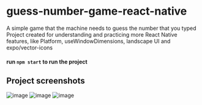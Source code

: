 # guess-number-game-react-native
A simple game that the machine needs to guess the number that you typed
Project created for understanding and practicing more React Native features, like Platform, useWindowDimensions, landscape UI and expo/vector-icons

#### run `npm start` to run the project

## Project screenshots
![image](https://user-images.githubusercontent.com/37356545/211094882-bdb86479-1467-421d-b6d3-89595de96566.png)
![image](https://user-images.githubusercontent.com/37356545/211094910-e1c22739-12ce-46d9-9f74-22cf81f92f3e.png)
![image](https://user-images.githubusercontent.com/37356545/211094944-371081b7-5e5a-43ee-88f0-961252d214c3.png)


